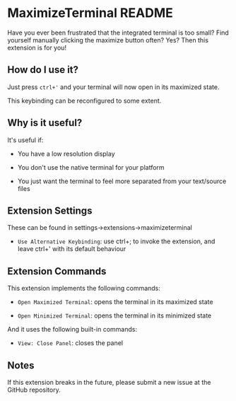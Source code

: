 # MaximizeTerminal README

Have you ever been frustrated that the integrated terminal is too small? Find yourself manually clicking the maximize button often? Yes? Then this extension is for you! 

## How do I use it?

Just press `ctrl+'` and your terminal will now open in its maximized state.

This keybinding can be reconfigured to some extent.

## Why is it useful?

It's useful if: 

- You have a low resolution display

- You don't use the native terminal for your platform

- You just want the terminal to feel more separated from your text/source files

## Extension Settings

These can be found in settings->extensions->maximizeterminal

* `Use Alternative Keybinding`: use ctrl+; to invoke the extension, and leave ctrl+' with its default behaviour

## Extension Commands

This extension implements the following commands:

* `Open Maximized Terminal`: opens the terminal in its maximized state

* `Open Minimized Terminal`: opens the terminal in its minimized state

And it uses the following built-in commands:

* `View: Close Panel`: closes the panel

## Notes

If this extension breaks in the future, please submit a new issue at the GitHub repository.